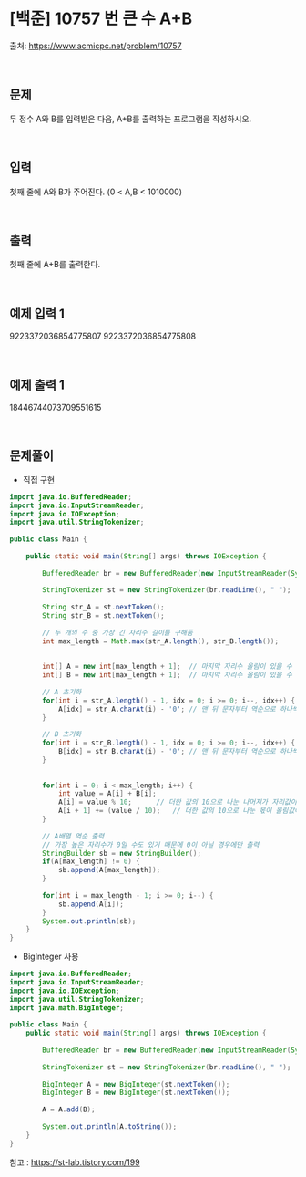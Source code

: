 # [백준] 10757 번 큰 수 A+B

출처: https://www.acmicpc.net/problem/10757

</br>

## 문제
두 정수 A와 B를 입력받은 다음, A+B를 출력하는 프로그램을 작성하시오.

</br>

## 입력
첫째 줄에 A와 B가 주어진다. (0 < A,B < 1010000)

</br>

## 출력

첫째 줄에 A+B를 출력한다.

</br>

## 예제 입력 1
9223372036854775807 9223372036854775808

</br>

## 예제 출력 1
18446744073709551615




</br>

## 문제풀이

- 직접 구현
```java
import java.io.BufferedReader;
import java.io.InputStreamReader;
import java.io.IOException;
import java.util.StringTokenizer;
 
public class Main {
 
	public static void main(String[] args) throws IOException {
		
		BufferedReader br = new BufferedReader(new InputStreamReader(System.in));
		
		StringTokenizer st = new StringTokenizer(br.readLine(), " ");
		
		String str_A = st.nextToken();
		String str_B = st.nextToken();
		
		// 두 개의 수 중 가장 긴 자리수 길이를 구해둠
		int max_length = Math.max(str_A.length(), str_B.length());
		
		
		int[] A = new int[max_length + 1];	// 마지막 자리수 올림이 있을 수 있으므로 +1
		int[] B = new int[max_length + 1];	// 마지막 자리수 올림이 있을 수 있으므로 +1
		
		// A 초기화 
		for(int i = str_A.length() - 1, idx = 0; i >= 0; i--, idx++) {
			A[idx] = str_A.charAt(i) - '0';	// 맨 뒤 문자부터 역순으로 하나씩 저장
		}
		
		// B 초기화
		for(int i = str_B.length() - 1, idx = 0; i >= 0; i--, idx++) {
			B[idx] = str_B.charAt(i) - '0';	// 맨 뒤 문자부터 역순으로 하나씩 저장
		}
		
		
		for(int i = 0; i < max_length; i++) {
			int value = A[i] + B[i];
			A[i] = value % 10;		// 더한 값의 10으로 나눈 나머지가 자리값이 됨
			A[i + 1] += (value / 10);	// 더한 값의 10으로 나눈 몫이 올림값이 됨
		}
		
		// A배열 역순 출력
		// 가장 높은 자리수가 0일 수도 있기 때문에 0이 아닐 경우에만 출력
		StringBuilder sb = new StringBuilder();
		if(A[max_length] != 0) {
			sb.append(A[max_length]);
		}
		
		for(int i = max_length - 1; i >= 0; i--) {
			sb.append(A[i]);
		}
		System.out.println(sb);
	}
}

```

- BigInteger 사용

```java
import java.io.BufferedReader;
import java.io.InputStreamReader;
import java.io.IOException;
import java.util.StringTokenizer;
import java.math.BigInteger;
 
public class Main {
	public static void main(String[] args) throws IOException {
		
		BufferedReader br = new BufferedReader(new InputStreamReader(System.in));
		
		StringTokenizer st = new StringTokenizer(br.readLine(), " ");
		
		BigInteger A = new BigInteger(st.nextToken());
		BigInteger B = new BigInteger(st.nextToken());
		
		A = A.add(B);
		
		System.out.println(A.toString());
	}
}
```
참고 : https://st-lab.tistory.com/199

